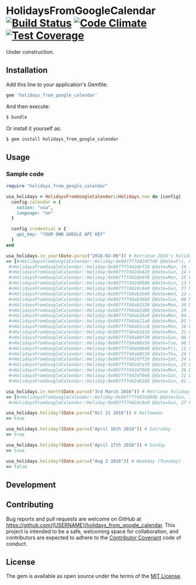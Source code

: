 # HolidaysFromGoogleCalendar [![Build Status](https://travis-ci.org/necojackarc/holidays_from_google_calendar.svg?branch=master)](https://travis-ci.org/necojackarc/holidays_from_google_calendar) [![Code Climate](https://codeclimate.com/github/necojackarc/holidays_from_google_calendar/badges/gpa.svg)](https://codeclimate.com/github/necojackarc/holidays_from_google_calendar) [![Test Coverage](https://codeclimate.com/github/necojackarc/holidays_from_google_calendar/badges/coverage.svg)](https://codeclimate.com/github/necojackarc/holidays_from_google_calendar/coverage)
Under construction.

## Installation
Add this line to your application's Gemfile:

```ruby
gem 'holidays_from_google_calendar'
```

And then execute:

```bash
$ bundle
```

Or install it yourself as:

```bash
$ gem install holidays_from_google_calendar
```

## Usage


### Sample code
```ruby
require "holidays_from_google_calendar"

usa_holidays = HolidaysFromGoogleCalendar::Holidays.new do |config|
  config.calendar = {
    nation: "usa",
    language: "en"
  }

  config.credential = {
    api_key: "YOUR OWN GOOGLE API KEY"
  }
end

usa_holidays.in_year(Date.parse("2016-02-06")) # Retrieve 2016's holidays
=> [#<HolidaysFromGoogleCalendar::Holiday:0x007ff7d42df748 @date=Fri, 01 Jan 2016, @name="New Year's Day">,
 #<HolidaysFromGoogleCalendar::Holiday:0x007ff7d42def28 @date=Mon, 18 Jan 2016, @name="Martin Luther King Day">,
 #<HolidaysFromGoogleCalendar::Holiday:0x007ff7d42de820 @date=Sun, 14 Feb 2016, @name="Valentine's Day">,
 #<HolidaysFromGoogleCalendar::Holiday:0x007ff7d42de0f0 @date=Mon, 15 Feb 2016, @name="Presidents' Day">,
 #<HolidaysFromGoogleCalendar::Holiday:0x007ff7d42dd808 @date=Sun, 13 Mar 2016, @name="Daylight Saving Time starts">,
 #<HolidaysFromGoogleCalendar::Holiday:0x007ff7d42dc8e0 @date=Sun, 27 Mar 2016, @name="Easter Sunday">,
 #<HolidaysFromGoogleCalendar::Holiday:0x007ff7d4ab3b40 @date=Wed, 13 Apr 2016, @name="Thomas Jefferson's Birthday">,
 #<HolidaysFromGoogleCalendar::Holiday:0x007ff7d4ab36b8 @date=Sun, 08 May 2016, @name="Mother's Day">,
 #<HolidaysFromGoogleCalendar::Holiday:0x007ff7d4ab3230 @date=Mon, 30 May 2016, @name="Memorial Day">,
 #<HolidaysFromGoogleCalendar::Holiday:0x007ff7d4ab2d08 @date=Sun, 19 Jun 2016, @name="Father's Day">,
 #<HolidaysFromGoogleCalendar::Holiday:0x007ff7d4ab26a0 @date=Mon, 04 Jul 2016, @name="Independence Day">,
 #<HolidaysFromGoogleCalendar::Holiday:0x007ff7d4ab21a0 @date=Mon, 05 Sep 2016, @name="Labor Day">,
 #<HolidaysFromGoogleCalendar::Holiday:0x007ff7d4ab1cc8 @date=Mon, 10 Oct 2016, @name="Columbus Day (regional holiday)">,
 #<HolidaysFromGoogleCalendar::Holiday:0x007ff7d4ab1610 @date=Mon, 31 Oct 2016, @name="Halloween">,
 #<HolidaysFromGoogleCalendar::Holiday:0x007ff7d4ab0f30 @date=Sun, 06 Nov 2016, @name="Daylight Saving Time ends">,
 #<HolidaysFromGoogleCalendar::Holiday:0x007ff7d4ab0a58 @date=Tue, 08 Nov 2016, @name="Election Day">,
 #<HolidaysFromGoogleCalendar::Holiday:0x007ff7d4ab0648 @date=Fri, 11 Nov 2016, @name="Veterans Day">,
 #<HolidaysFromGoogleCalendar::Holiday:0x007ff7d4ab0238 @date=Thu, 24 Nov 2016, @name="Thanksgiving Day">,
 #<HolidaysFromGoogleCalendar::Holiday:0x007ff7d42d7f20 @date=Sat, 24 Dec 2016, @name="Christmas Eve">,
 #<HolidaysFromGoogleCalendar::Holiday:0x007ff7d42d7a70 @date=Sun, 25 Dec 2016, @name="Christmas Day">,
 #<HolidaysFromGoogleCalendar::Holiday:0x007ff7d42d7660 @date=Mon, 26 Dec 2016, @name="Christmas Day observed">,
 #<HolidaysFromGoogleCalendar::Holiday:0x007ff7d42d70e8 @date=Sat, 31 Dec 2016, @name="New Year's Eve">,
 #<HolidaysFromGoogleCalendar::Holiday:0x007ff7d42d62b0 @date=Sun, 01 Jan 2017, @name="New Year's Day">]

usa_holidays.in_month(Date.parse("3rd March 2016")) # Retrieve holidays of March, 2016
=> [#<HolidaysFromGoogleCalendar::Holiday:0x007ff7d42dd808 @date=Sun, 13 Mar 2016, @name="Daylight Saving Time starts">,
 #<HolidaysFromGoogleCalendar::Holiday:0x007ff7d42dc8e0 @date=Sun, 27 Mar 2016, @name="Easter Sunday">]

usa_holidays.holiday?(Date.parse("Oct 31 2016")) # Halloween
=> true

usa_holidays.holiday?(Date.parse("April 16th 2016")) # Satruday
=> true

usa_holidays.holiday?(Date.parse("April 17th 2016")) # Sunday
=> true

usa_holidays.holiday?(Date.parse("Aug 2 2016")) # Weekday (Tuesday)
=> false
```

## Development


## Contributing
Bug reports and pull requests are welcome on GitHub at https://github.com/[USERNAME]/holidays_from_google_calendar. This project is intended to be a safe, welcoming space for collaboration, and contributors are expected to adhere to the [Contributor Covenant](contributor-covenant.org) code of conduct.

## License
The gem is available as open source under the terms of the [MIT License](http://opensource.org/licenses/MIT).
